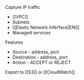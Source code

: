 Capture IP traffic
- [[VPC]]
- Subnets
- [[Elastic Network Inferface|ENI]]
- Managed services

Features
- Source - address, port
- Destination - address, port
- Action - ACCEPT or REJECT

Export to [[S3]] or [[CloudWatch]]
